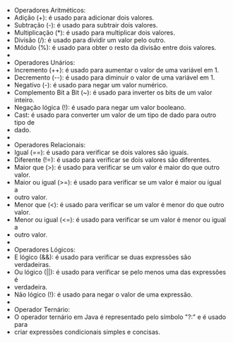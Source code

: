  * Operadores Aritméticos:
 * Adição (+): é usado para adicionar dois valores.
 * Subtração (-): é usado para subtrair dois valores.
 * Multiplicação (*): é usado para multiplicar dois valores.
 * Divisão (/): é usado para dividir um valor pelo outro.
 * Módulo (%): é usado para obter o resto da divisão entre dois valores.
 * 
 * Operadores Unários:
 * Incremento (++): é usado para aumentar o valor de uma variável em 1.
 * Decremento (--): é usado para diminuir o valor de uma variável em 1.
 * Negativo (-): é usado para negar um valor numérico.
 * Complemento Bit a Bit (~): é usado para inverter os bits de um valor inteiro.
 * Negação lógica (!): é usado para negar um valor booleano.
 * Cast: é usado para converter um valor de um tipo de dado para outro tipo de
 * dado.
 * 
 * Operadores Relacionais:
 * Igual (==): é usado para verificar se dois valores são iguais.
 * Diferente (!=): é usado para verificar se dois valores são diferentes.
 * Maior que (>): é usado para verificar se um valor é maior do que outro valor.
 * Maior ou igual (>=): é usado para verificar se um valor é maior ou igual a
 * outro valor.
 * Menor que (<): é usado para verificar se um valor é menor do que outro valor.
 * Menor ou igual (<=): é usado para verificar se um valor é menor ou igual a
 * outro valor.
 * 
 * Operadores Lógicos:
 * E lógico (&&): é usado para verificar se duas expressões são verdadeiras.
 * Ou lógico (||): é usado para verificar se pelo menos uma das expressões é
 * verdadeira.
 * Não lógico (!): é usado para negar o valor de uma expressão.
 * 
 * Operador Ternário:
 * O operador ternário em Java é representado pelo símbolo "?:" e é usado para
 * criar expressões condicionais simples e concisas.
